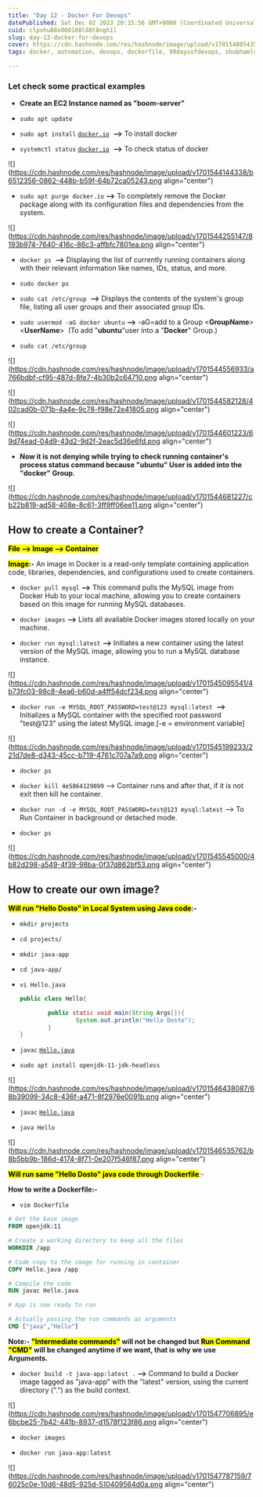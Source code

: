 ```yaml
---
title: "Day 12 - Docker For Devops"
datePublished: Sat Dec 02 2023 20:15:56 GMT+0000 (Coordinated Universal Time)
cuid: clpohu88x000108l88t8ngh1l
slug: day-12-docker-for-devops
cover: https://cdn.hashnode.com/res/hashnode/image/upload/v1701548054358/b79dae42-ab07-457d-87fd-d0c2b2bbc57d.webp
tags: docker, automation, devops, dockerfile, 90daysofdevops, shubhamlondhe, trainwithshubham, tws

---
```


### **Let check some practical examples**

* **Create an EC2 Instance named as "boom-server"**
    
* `sudo apt update`
    
* `sudo apt install` [`docker.io`](http://docker.io)  **\--&gt;** To install docker
    
* `systemctl status` [`docker.io`](http://docker.io)  **\--&gt;** To check status of docker
    

![](https://cdn.hashnode.com/res/hashnode/image/upload/v1701544144338/b6512356-0862-448b-b59f-64b72ca05243.png align="center")

* `sudo apt purge docker.io` **\--&gt;** To completely remove the Docker package along with its configuration files and dependencies from the system.
    

![](https://cdn.hashnode.com/res/hashnode/image/upload/v1701544255147/8193b974-7640-416c-86c3-affbfc7801ea.png align="center")

* `docker ps`  **\--&gt;** Displaying the list of currently running containers along with their relevant information like names, IDs, status, and more.
    
* `sudo docker ps`
    
* `sudo cat /etc/group`  **\--&gt;** Displays the contents of the system's group file, listing all user groups and their associated group IDs.
    
* `sudo usermod -aG docker ubuntu` **\--&gt;** -aG=add to a Group &lt;**GroupName**&gt; &lt;**UserName**&gt;  (To add "**ubuntu**"user into a "**Docker**" Group.)
    
* `sudo cat /etc/group`
    

![](https://cdn.hashnode.com/res/hashnode/image/upload/v1701544556933/a766bdbf-cf95-487d-8fe7-4b30b2c64710.png align="center")

![](https://cdn.hashnode.com/res/hashnode/image/upload/v1701544582128/402cad0b-071b-4a4e-9c78-f98e72e41805.png align="center")

![](https://cdn.hashnode.com/res/hashnode/image/upload/v1701544601223/69d74ead-04d9-43d2-9d2f-2eac5d36e6fd.png align="center")

* **Now it is not denying while trying to check running container's process status command because "ubuntu" User is added into the "docker" Group.**
    

![](https://cdn.hashnode.com/res/hashnode/image/upload/v1701544681227/cb22b819-ad58-408e-8c61-3ff9ff06ee11.png align="center")

## **How to create a Container?**

**<mark>File --&gt; Image --&gt; Container</mark>**

**<mark>Image</mark>:-** An image in Docker is a read-only template containing application code, libraries, dependencies, and configurations used to create containers.

* `docker pull mysql` **\--&gt;** This command pulls the MySQL image from Docker Hub to your local machine, allowing you to create containers based on this image for running MySQL databases.
    
* `docker images` **\--&gt;** Lists all available Docker images stored locally on your machine.
    
* `docker run mysql:latest` **\--&gt;** Initiates a new container using the latest version of the MySQL image, allowing you to run a MySQL database instance.
    

![](https://cdn.hashnode.com/res/hashnode/image/upload/v1701545095541/4b73fc03-98c8-4ea6-b60d-a4ff54dcf234.png align="center")

* `docker run -e MYSQL_ROOT_PASSWORD=test@123 mysql:latest`  **\--&gt;** Initializes a MySQL container with the specified root password "test@123" using the latest MySQL image.\[-e = environment variable\]
    

![](https://cdn.hashnode.com/res/hashnode/image/upload/v1701545199233/221d7de8-d343-45cc-b719-4761c707a7a9.png align="center")

* `docker ps`
    
* `docker kill 4e5864129099` --&gt; Container runs and after that, if it is not exit then kill he container.
    
* `docker run -d -e MYSQL_ROOT_PASSWORD=test@123 mysql:latest` --&gt; To Run Container in background or detached mode.
    
* `docker ps`
    

![](https://cdn.hashnode.com/res/hashnode/image/upload/v1701545545000/4b82d298-a549-4f39-98ba-0f37d862bf53.png align="center")

## **How to create our own image?**

**<mark>Will run "Hello Dosto" in Local System using Java code</mark>:-**

* `mkdir projects`
    
* `cd projects/`
    
* `mkdir java-app`
    
* `cd java-app/`
    
* `vi Hello.java`
    
    ```java
    public class Hello{
    
            public static void main(String Args[]){
                    System.out.println("Hello Dosto");
            }
    }
    ```
    
* `javac` [`Hello.java`](http://Hello.java)
    
* `sudo apt install openjdk-11-jdk-headless`
    

![](https://cdn.hashnode.com/res/hashnode/image/upload/v1701546438087/68b39099-34c8-436f-a471-8f2976e0091b.png align="center")

* `javac` [`Hello.java`](http://Hello.java)
    
* `java Hello`
    

![](https://cdn.hashnode.com/res/hashnode/image/upload/v1701546535762/b8b5bb9b-186d-4174-8f71-0e207f546f87.png align="center")

**<mark>Will run same "Hello Dosto" java code through Dockerfile</mark>**:-

**How to write a Dockerfile:-**

* `vim Dockerfile`
    

```dockerfile
# Get the base image
FROM openjdk:11

# Create a working directory to keep all the files
WORKDIR /app

# Code copy to the image for running in container
COPY Hello.java /app

# Compile the code
RUN javac Hello.java

# App is now ready to run

# Actually passing the run commands as arguments
CMD ["java","Hello"]
```

**Note:- <mark>"Intermediate commands"</mark> will not be changed but <mark>Run Command "CMD"</mark> will be changed anytime if we want, that is why we use Arguments.**

* `docker build -t java-app:latest .` **\--&gt;** Command to build a Docker image tagged as "java-app" with the "latest" version, using the current directory (".") as the build context.
    

![](https://cdn.hashnode.com/res/hashnode/image/upload/v1701547706895/e6bcbe25-7b42-441b-8937-d1578f123f86.png align="center")

* `docker images`
    
* `docker run java-app:latest`
    

![](https://cdn.hashnode.com/res/hashnode/image/upload/v1701547787159/76025c0e-10d6-48d5-925d-510409564d0a.png align="center")